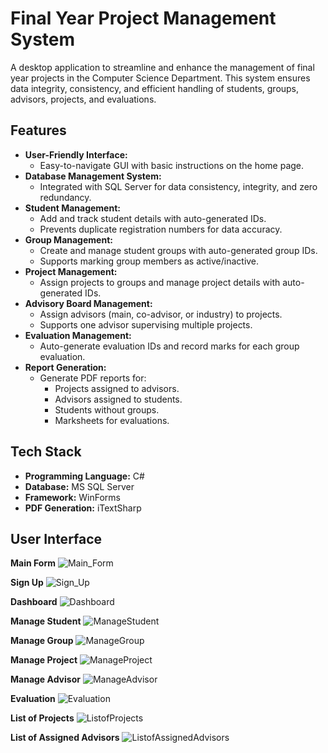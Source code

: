 # Final Year Project Management System

A desktop application to streamline and enhance the management of final year projects in the Computer Science Department. This system ensures data integrity, consistency, and efficient handling of students, groups, advisors, projects, and evaluations.

## Features

- **User-Friendly Interface:**
  - Easy-to-navigate GUI with basic instructions on the home page.
- **Database Management System:**
  - Integrated with SQL Server for data consistency, integrity, and zero redundancy.
- **Student Management:**
  - Add and track student details with auto-generated IDs.
  - Prevents duplicate registration numbers for data accuracy.
- **Group Management:**
  - Create and manage student groups with auto-generated group IDs.
  - Supports marking group members as active/inactive.
- **Project Management:**
  - Assign projects to groups and manage project details with auto-generated IDs.
- **Advisory Board Management:**
  - Assign advisors (main, co-advisor, or industry) to projects.
  - Supports one advisor supervising multiple projects.
- **Evaluation Management:**
  - Auto-generate evaluation IDs and record marks for each group evaluation.
- **Report Generation:**
  - Generate PDF reports for:
    - Projects assigned to advisors.
    - Advisors assigned to students.
    - Students without groups.
    - Marksheets for evaluations.

## Tech Stack

- **Programming Language:** C#
- **Database:** MS SQL Server
- **Framework:** WinForms
- **PDF Generation:** iTextSharp

## User Interface
**Main Form**
![Main_Form](https://raw.githubusercontent.com/aleenaabid196/FYP-Management-System/refs/heads/main/UI_Screenshots/Main%20Form.png)

**Sign Up**
![Sign_Up](https://raw.githubusercontent.com/aleenaabid196/FYP-Management-System/refs/heads/main/UI_Screenshots/Signup.png)

**Dashboard**
![Dashboard](https://raw.githubusercontent.com/aleenaabid196/FYP-Management-System/refs/heads/main/UI_Screenshots/Dashboard.png)

**Manage Student**
![ManageStudent](https://raw.githubusercontent.com/aleenaabid196/FYP-Management-System/refs/heads/main/UI_Screenshots/Manage%20Student.png)

**Manage Group**
![ManageGroup](https://raw.githubusercontent.com/aleenaabid196/FYP-Management-System/refs/heads/main/UI_Screenshots/Manage%20Group.png)

**Manage Project**
![ManageProject](https://raw.githubusercontent.com/aleenaabid196/FYP-Management-System/refs/heads/main/UI_Screenshots/Manage%20Project.png)

**Manage Advisor**
![ManageAdvisor](https://raw.githubusercontent.com/aleenaabid196/FYP-Management-System/refs/heads/main/UI_Screenshots/Manage%20Advisor.png)

**Evaluation**
![Evaluation](https://raw.githubusercontent.com/aleenaabid196/FYP-Management-System/refs/heads/main/UI_Screenshots/Evaluation.png)

**List of Projects**
![ListofProjects](https://raw.githubusercontent.com/aleenaabid196/FYP-Management-System/refs/heads/main/UI_Screenshots/List%20of%20Projects.png)

**List of Assigned Advisors**
![ListofAssignedAdvisors](https://raw.githubusercontent.com/aleenaabid196/FYP-Management-System/refs/heads/main/UI_Screenshots/List%20of%20Assigned%20Advisors.png)
